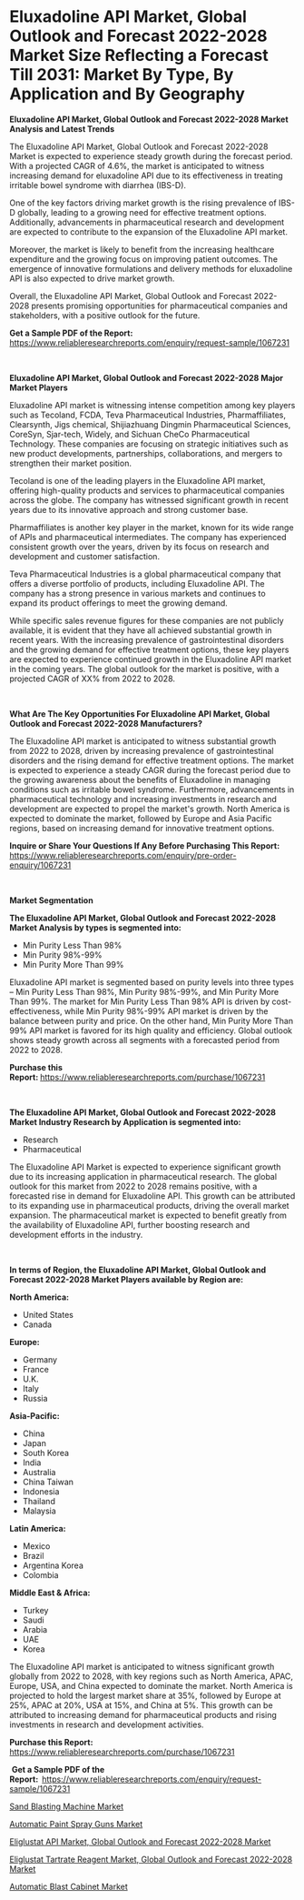 <p><h1>Eluxadoline API Market, Global Outlook and Forecast 2022-2028 Market Size Reflecting a Forecast Till 2031: Market By Type, By Application and By Geography</h1></p><p><strong>Eluxadoline API Market, Global Outlook and Forecast 2022-2028 Market Analysis and Latest Trends</strong></p>
<p><p>The Eluxadoline API Market, Global Outlook and Forecast 2022-2028 Market is expected to experience steady growth during the forecast period. With a projected CAGR of 4.6%, the market is anticipated to witness increasing demand for eluxadoline API due to its effectiveness in treating irritable bowel syndrome with diarrhea (IBS-D). </p><p>One of the key factors driving market growth is the rising prevalence of IBS-D globally, leading to a growing need for effective treatment options. Additionally, advancements in pharmaceutical research and development are expected to contribute to the expansion of the Eluxadoline API market.</p><p>Moreover, the market is likely to benefit from the increasing healthcare expenditure and the growing focus on improving patient outcomes. The emergence of innovative formulations and delivery methods for eluxadoline API is also expected to drive market growth.</p><p>Overall, the Eluxadoline API Market, Global Outlook and Forecast 2022-2028 presents promising opportunities for pharmaceutical companies and stakeholders, with a positive outlook for the future.</p></p>
<p><strong>Get a Sample PDF of the Report:&nbsp;</strong> <a href="https://www.reliableresearchreports.com/enquiry/request-sample/1067231">https://www.reliableresearchreports.com/enquiry/request-sample/1067231</a></p>
<p>&nbsp;</p>
<p><strong>Eluxadoline API Market, Global Outlook and Forecast 2022-2028 Major Market Players</strong></p>
<p><p>Eluxadoline API market is witnessing intense competition among key players such as Tecoland, FCDA, Teva Pharmaceutical Industries, Pharmaffiliates, Clearsynth, Jigs chemical, Shijiazhuang Dingmin Pharmaceutical Sciences, CoreSyn, Sjar-tech, Widely, and Sichuan CheCo Pharmaceutical Technology. These companies are focusing on strategic initiatives such as new product developments, partnerships, collaborations, and mergers to strengthen their market position. </p><p>Tecoland is one of the leading players in the Eluxadoline API market, offering high-quality products and services to pharmaceutical companies across the globe. The company has witnessed significant growth in recent years due to its innovative approach and strong customer base.</p><p>Pharmaffiliates is another key player in the market, known for its wide range of APIs and pharmaceutical intermediates. The company has experienced consistent growth over the years, driven by its focus on research and development and customer satisfaction.</p><p>Teva Pharmaceutical Industries is a global pharmaceutical company that offers a diverse portfolio of products, including Eluxadoline API. The company has a strong presence in various markets and continues to expand its product offerings to meet the growing demand.</p><p>While specific sales revenue figures for these companies are not publicly available, it is evident that they have all achieved substantial growth in recent years. With the increasing prevalence of gastrointestinal disorders and the growing demand for effective treatment options, these key players are expected to experience continued growth in the Eluxadoline API market in the coming years. The global outlook for the market is positive, with a projected CAGR of XX% from 2022 to 2028.</p></p>
<p>&nbsp;</p>
<p><strong>What Are The Key Opportunities For Eluxadoline API Market, Global Outlook and Forecast 2022-2028 Manufacturers?</strong></p>
<p><p>The Eluxadoline API market is anticipated to witness substantial growth from 2022 to 2028, driven by increasing prevalence of gastrointestinal disorders and the rising demand for effective treatment options. The market is expected to experience a steady CAGR during the forecast period due to the growing awareness about the benefits of Eluxadoline in managing conditions such as irritable bowel syndrome. Furthermore, advancements in pharmaceutical technology and increasing investments in research and development are expected to propel the market's growth. North America is expected to dominate the market, followed by Europe and Asia Pacific regions, based on increasing demand for innovative treatment options.</p></p>
<p><strong>Inquire or Share Your Questions If Any Before Purchasing This Report:</strong> <a href="https://www.reliableresearchreports.com/enquiry/pre-order-enquiry/1067231">https://www.reliableresearchreports.com/enquiry/pre-order-enquiry/1067231</a></p>
<p>&nbsp;</p>
<p><strong>Market Segmentation</strong></p>
<p><strong>The Eluxadoline API Market, Global Outlook and Forecast 2022-2028 Market Analysis by types is segmented into:</strong></p>
<p><ul><li>Min Purity Less Than 98%</li><li>Min Purity 98%-99%</li><li>Min Purity More Than 99%</li></ul></p>
<p><p>Eluxadoline API market is segmented based on purity levels into three types – Min Purity Less Than 98%, Min Purity 98%-99%, and Min Purity More Than 99%. The market for Min Purity Less Than 98% API is driven by cost-effectiveness, while Min Purity 98%-99% API market is driven by the balance between purity and price. On the other hand, Min Purity More Than 99% API market is favored for its high quality and efficiency. Global outlook shows steady growth across all segments with a forecasted period from 2022 to 2028.</p></p>
<p><strong>Purchase this Report:&nbsp;</strong><a href="https://www.reliableresearchreports.com/purchase/1067231">https://www.reliableresearchreports.com/purchase/1067231</a></p>
<p>&nbsp;</p>
<p><strong>The Eluxadoline API Market, Global Outlook and Forecast 2022-2028 Market Industry Research by Application is segmented into:</strong></p>
<p><ul><li>Research</li><li>Pharmaceutical</li></ul></p>
<p><p>The Eluxadoline API Market is expected to experience significant growth due to its increasing application in pharmaceutical research. The global outlook for this market from 2022 to 2028 remains positive, with a forecasted rise in demand for Eluxadoline API. This growth can be attributed to its expanding use in pharmaceutical products, driving the overall market expansion. The pharmaceutical market is expected to benefit greatly from the availability of Eluxadoline API, further boosting research and development efforts in the industry.</p></p>
<p>&nbsp;</p>
<p><strong>In terms of Region, the Eluxadoline API Market, Global Outlook and Forecast 2022-2028 Market Players available by Region are:</strong></p>
<p>
    <p> <strong> North America: </strong>
        <ul>
            <li>United States</li>
            <li>Canada</li>
        </ul>
        </p> 
    <p> <strong> Europe: </strong>
        <ul>
            <li>Germany</li>
            <li>France</li>
            <li>U.K.</li>
            <li>Italy</li>
            <li>Russia</li>
        </ul>
        </p> 
    <p> <strong> Asia-Pacific: </strong>
        <ul>
            <li>China</li>
            <li>Japan</li>
            <li>South Korea</li>
            <li>India</li>
            <li>Australia</li>
            <li>China Taiwan</li>
            <li>Indonesia</li>
            <li>Thailand</li>
            <li>Malaysia</li>
        </ul>
        </p> 
    <p> <strong> Latin America: </strong>
        <ul>
            <li>Mexico</li>
            <li>Brazil</li>
            <li>Argentina Korea</li>
            <li>Colombia</li>
        </ul>
        </p> 
    <p> <strong> Middle East & Africa: </strong>
        <ul>
            <li>Turkey</li>
            <li>Saudi</li>
            <li>Arabia</li>
            <li>UAE</li>
            <li>Korea</li>
        </ul>
    </p>
    </p>
<p><p>The Eluxadoline API market is anticipated to witness significant growth globally from 2022 to 2028, with key regions such as North America, APAC, Europe, USA, and China expected to dominate the market. North America is projected to hold the largest market share at 35%, followed by Europe at 25%, APAC at 20%, USA at 15%, and China at 5%. This growth can be attributed to increasing demand for pharmaceutical products and rising investments in research and development activities.</p></p>
<p><strong>Purchase this Report: </strong><a href="https://www.reliableresearchreports.com/purchase/1067231">https://www.reliableresearchreports.com/purchase/1067231</a></p>
<p>&nbsp;<strong>Get a Sample PDF of the Report:&nbsp;&nbsp;</strong><a href="https://www.reliableresearchreports.com/enquiry/request-sample/1067231">https://www.reliableresearchreports.com/enquiry/request-sample/1067231</a></p>
<p><strong></strong></p>
<p><p><a href="https://medium.com/@evertkohler82/decoding-sand-blasting-machine-market-metrics-market-share-trends-and-growth-patterns-f5b43ac24d9e">Sand Blasting Machine Market</a></p><p><a href="https://medium.com/@marcoshoppe2023/automatic-paint-spray-guns-market-trends-forecast-and-competitive-analysis-to-2031-96f9c11203c3">Automatic Paint Spray Guns Market</a></p><p><a href="https://github.com/kufem1/Market-Research-Report-List-1/blob/main/eliglustat-api-market-global-outlook-and-forecast-2022-2028-market.md">Eliglustat API Market, Global Outlook and Forecast 2022-2028 Market</a></p><p><a href="https://github.com/singletonthaxterkelliehr2df/Market-Research-Report-List-1/blob/main/eliglustat-tartrate-reagent-market-global-outlook-and-forecast-2022-2028-market.md">Eliglustat Tartrate Reagent Market, Global Outlook and Forecast 2022-2028 Market</a></p><p><a href="https://medium.com/p/1ca3e346b065/edit">Automatic Blast Cabinet Market</a></p></p>